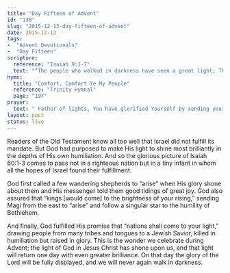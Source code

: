 ```yaml
---
title: "Day Fifteen of Advent"
id: "130"
slug: "2015-12-13-day-fifteen-of-advent"
date: 2015-12-13
tags:
-  "Advent Devotionals"
-  "Day Fifteen"
scripture:
  reference: "Isaiah 9:1-7"
  text: "“The people who walked in darkness have seen a great light; Those who dwelt in a land of deep darkness, on them has light shined. For to us a child is born, to us a son is given; and the government shall be upon His shoulder, and His name shall be called Wonderful Counselor, Mighty God, Everlasting Father, Prince of Peace. Of the increase of His government and of peace there will be no end, on the throne of David and over His kingdom, to establish it and uphold it with justice and with righteousness from this time forth and forevermore. The zeal of the Lord of hosts will do this.”"
hymn:
  title: "Comfort, Comfort Ye My People"
  reference: "Trinity Hymnal"
  page: "197"
prayer:
  text: " Father of lights, You have glorified Yourself by sending your Son to illumine a world held captive by darkness. Grant us the grace to joyfully anticipate Your coming, and to let Your light shine in our hearts, so that the nations might flow to Your light as it shines in our lives. Amen."
layout: post
status: live
---
```


Readers of the Old Testament know all too well that Israel did not fulfill its mandate. But God had purposed to make His light to shine most brilliantly in the depths of His own humiliation. And so the glorious picture of Isaiah 60:1-3 comes to pass not in a righteous nation but in a tiny infant in whom all the hopes of Israel found their fulfillment.

God first called a few wandering shepherds to “arise” when His glory shone about them and His messenger told them good tidings of great joy. God also assured that “kings [would come] to the brightness of your rising,” sending Magi from the east to “arise” and follow a singular star to the humility of Bethlehem.

And finally, God fulfilled His promise that “nations shall come to your light,” drawing people from many tribes and tongues to a Jewish Savior, killed in humiliation but raised in glory. This is the wonder we celebrate during Advent; the light of God in Jesus Christ has shone upon us, and that light will return one day with even greater brilliance. On that day the glory of the Lord will be fully displayed, and we will never again walk in darkness.
